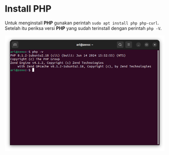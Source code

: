 # Install PHP

Untuk menginstall **PHP** gunakan perintah `sudo apt install php php-curl`. Setelah itu periksa versi **PHP** yang sudah terinstall dengan perintah `php -V`.

![xampp](img/composer/img_9.png)
